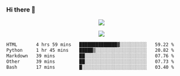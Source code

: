 ### Hi there 👋

<!--
**SuuTTT/SuuTTT** is a ✨ _special_ ✨ repository because its `README.md` (this file) appears on your GitHub profile.

Here are some ideas to get you started:

- 🔭 I’m currently working on ...
- 🌱 I’m currently learning ...
- 👯 I’m looking to collaborate on ...
- 🤔 I’m looking for help with ...
- 💬 Ask me about ...
- 📫 How to reach me: ...
- 😄 Pronouns: ...
- ⚡ Fun fact: ...
-->

<div align='center'>
    <p align='center'>
        <img src='https://github-readme-stats.vercel.app/api?line_height=27&username=SuuTTT&show_icons=true&theme=solarized-light'/>
    </p>
</div>    
<div align='center'>  
    <p align='center'>
        <img src='https://github-readme-stats.vercel.app/api/wakatime?username=SuuTTT&theme=solarized-light'/>
    </p>
    
</div>  

<!--START_SECTION:waka-->

```txt
HTML       4 hrs 59 mins   ██████████████▓░░░░░░░░░░   59.22 %
Python     1 hr 45 mins    █████▒░░░░░░░░░░░░░░░░░░░   20.82 %
Markdown   39 mins         ██░░░░░░░░░░░░░░░░░░░░░░░   07.76 %
Other      39 mins         ██░░░░░░░░░░░░░░░░░░░░░░░   07.73 %
Bash       17 mins         █░░░░░░░░░░░░░░░░░░░░░░░░   03.40 %
```

<!--END_SECTION:waka-->
